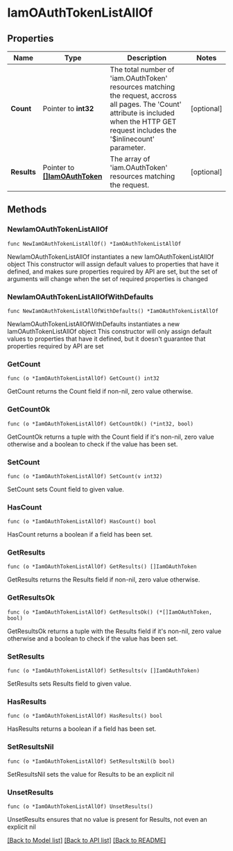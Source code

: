 # IamOAuthTokenListAllOf

## Properties

Name | Type | Description | Notes
------------ | ------------- | ------------- | -------------
**Count** | Pointer to **int32** | The total number of &#39;iam.OAuthToken&#39; resources matching the request, accross all pages. The &#39;Count&#39; attribute is included when the HTTP GET request includes the &#39;$inlinecount&#39; parameter. | [optional] 
**Results** | Pointer to [**[]IamOAuthToken**](IamOAuthToken.md) | The array of &#39;iam.OAuthToken&#39; resources matching the request. | [optional] 

## Methods

### NewIamOAuthTokenListAllOf

`func NewIamOAuthTokenListAllOf() *IamOAuthTokenListAllOf`

NewIamOAuthTokenListAllOf instantiates a new IamOAuthTokenListAllOf object
This constructor will assign default values to properties that have it defined,
and makes sure properties required by API are set, but the set of arguments
will change when the set of required properties is changed

### NewIamOAuthTokenListAllOfWithDefaults

`func NewIamOAuthTokenListAllOfWithDefaults() *IamOAuthTokenListAllOf`

NewIamOAuthTokenListAllOfWithDefaults instantiates a new IamOAuthTokenListAllOf object
This constructor will only assign default values to properties that have it defined,
but it doesn't guarantee that properties required by API are set

### GetCount

`func (o *IamOAuthTokenListAllOf) GetCount() int32`

GetCount returns the Count field if non-nil, zero value otherwise.

### GetCountOk

`func (o *IamOAuthTokenListAllOf) GetCountOk() (*int32, bool)`

GetCountOk returns a tuple with the Count field if it's non-nil, zero value otherwise
and a boolean to check if the value has been set.

### SetCount

`func (o *IamOAuthTokenListAllOf) SetCount(v int32)`

SetCount sets Count field to given value.

### HasCount

`func (o *IamOAuthTokenListAllOf) HasCount() bool`

HasCount returns a boolean if a field has been set.

### GetResults

`func (o *IamOAuthTokenListAllOf) GetResults() []IamOAuthToken`

GetResults returns the Results field if non-nil, zero value otherwise.

### GetResultsOk

`func (o *IamOAuthTokenListAllOf) GetResultsOk() (*[]IamOAuthToken, bool)`

GetResultsOk returns a tuple with the Results field if it's non-nil, zero value otherwise
and a boolean to check if the value has been set.

### SetResults

`func (o *IamOAuthTokenListAllOf) SetResults(v []IamOAuthToken)`

SetResults sets Results field to given value.

### HasResults

`func (o *IamOAuthTokenListAllOf) HasResults() bool`

HasResults returns a boolean if a field has been set.

### SetResultsNil

`func (o *IamOAuthTokenListAllOf) SetResultsNil(b bool)`

 SetResultsNil sets the value for Results to be an explicit nil

### UnsetResults
`func (o *IamOAuthTokenListAllOf) UnsetResults()`

UnsetResults ensures that no value is present for Results, not even an explicit nil

[[Back to Model list]](../README.md#documentation-for-models) [[Back to API list]](../README.md#documentation-for-api-endpoints) [[Back to README]](../README.md)


